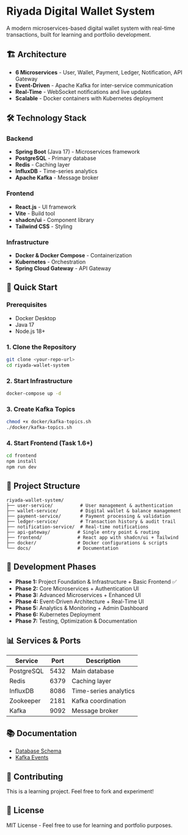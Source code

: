# Riyada Digital Wallet System

A modern microservices-based digital wallet system with real-time transactions, built for learning and portfolio development.

## 🏗️ Architecture

- **6 Microservices** - User, Wallet, Payment, Ledger, Notification, API Gateway
- **Event-Driven** - Apache Kafka for inter-service communication
- **Real-Time** - WebSocket notifications and live updates
- **Scalable** - Docker containers with Kubernetes deployment

## 🛠️ Technology Stack

### Backend

- **Spring Boot** (Java 17) - Microservices framework
- **PostgreSQL** - Primary database
- **Redis** - Caching layer
- **InfluxDB** - Time-series analytics
- **Apache Kafka** - Message broker

### Frontend

- **React.js** - UI framework
- **Vite** - Build tool
- **shadcn/ui** - Component library
- **Tailwind CSS** - Styling

### Infrastructure

- **Docker & Docker Compose** - Containerization
- **Kubernetes** - Orchestration
- **Spring Cloud Gateway** - API Gateway

## 🚀 Quick Start

### Prerequisites

- Docker Desktop
- Java 17
- Node.js 18+

### 1. Clone the Repository

```bash
git clone <your-repo-url>
cd riyada-wallet-system
```

### 2. Start Infrastructure

```bash
docker-compose up -d
```

### 3. Create Kafka Topics

```bash
chmod +x docker/kafka-topics.sh
./docker/kafka-topics.sh
```

### 4. Start Frontend (Task 1.6+)

```bash
cd frontend
npm install
npm run dev
```

## 📁 Project Structure

```
riyada-wallet-system/
├── user-service/          # User management & authentication
├── wallet-service/        # Digital wallet & balance management
├── payment-service/       # Payment processing & validation
├── ledger-service/        # Transaction history & audit trail
├── notification-service/  # Real-time notifications
├── api-gateway/          # Single entry point & routing
├── frontend/             # React app with shadcn/ui + Tailwind
├── docker/               # Docker configurations & scripts
└── docs/                 # Documentation
```

## 🔧 Development Phases

- **Phase 1:** Project Foundation & Infrastructure + Basic Frontend ✅
- **Phase 2:** Core Microservices + Authentication UI
- **Phase 3:** Advanced Microservices + Enhanced UI
- **Phase 4:** Event-Driven Architecture + Real-Time UI
- **Phase 5:** Analytics & Monitoring + Admin Dashboard
- **Phase 6:** Kubernetes Deployment
- **Phase 7:** Testing, Optimization & Documentation

## 📊 Services & Ports

| Service    | Port | Description           |
| ---------- | ---- | --------------------- |
| PostgreSQL | 5432 | Main database         |
| Redis      | 6379 | Caching layer         |
| InfluxDB   | 8086 | Time-series analytics |
| Zookeeper  | 2181 | Kafka coordination    |
| Kafka      | 9092 | Message broker        |

## 📚 Documentation

- [Database Schema](docs/database-schema.md)
- [Kafka Events](docs/kafka-events.md)

## 🤝 Contributing

This is a learning project. Feel free to fork and experiment!

## 📄 License

MIT License - Feel free to use for learning and portfolio purposes.
